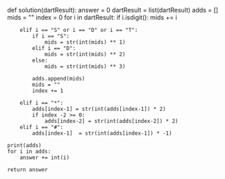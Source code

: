 def solution(dartResult):
    answer = 0
    dartResult = list(dartResult)
    adds = []
    mids = ""
    index = 0
    for i in dartResult:
        if i.isdigit():
            mids += i
            
        elif i == "S" or i == "D" or i == "T":
            if i == "S":
                mids = str(int(mids) ** 1)
            elif i == "D":
                mids = str(int(mids) ** 2)
            else:
                mids = str(int(mids) ** 3)
            
            adds.append(mids)
            mids = ""
            index += 1
        
        elif i == "*":
            adds[index-1] = str(int(adds[index-1]) * 2)
            if index -2 >= 0:
                adds[index-2] = str(int(adds[index-2]) * 2)
        elif i == "#":
            adds[index-1]  = str(int(adds[index-1]) * -1)
    
    print(adds)
    for i in adds:
        answer += int(i)
            
    return answer